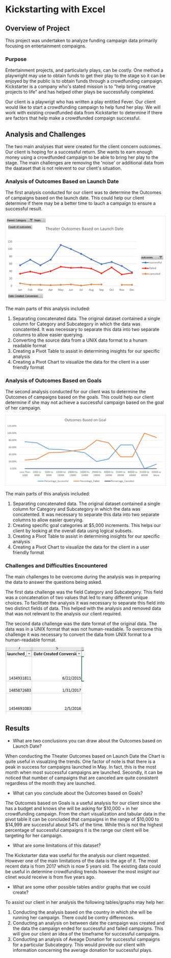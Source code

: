 # Kickstarting with Excel

## Overview of Project

This project was undertaken to analyze funding campaign data primarily focusing on entertainment compaigns. 

### Purpose

Entertainment projects, and particularly plays, can be costly. One method a playwright may use to obtain funds to get their play to the stage so it can be enjoyed by the public is to obtain funds through a crowdfunding campaign. Kickstarter is a company who's stated mission is to "help bring creative projects to life" and has helped other plays be successfully completed. 

Our client is a playwrigt who has written a play entitled Fever. Our client would like to start a crowdfunding campaign to help fund her play. We will work with existing crowdfunded data from Kickstarter to determine if there are factors that help make a crowdfunded compaign successful. 

## Analysis and Challenges

The two main analyses that were created for the client concern outcomes. Our client is hoping for a successful return. She wants to earn enough money using a crowdfunded campaign to be able to bring her play to the stage. The main challenges are removing the 'noise' or additional data from the daataset that is not relevent to our client's situation. 

### Analysis of Outcomes Based on Launch Date

The first analysis conducted for our client was to determine the Outcomes of campaigns based on the launch date. This could help our client determine if there may be a better time to lauch a campaign to ensure a successful result. 

![Outcomes_Launch](/Resources/Theater_Outcomes_vs_Launch.png)

The main parts of this analysis included:
 1. Separating concatenated data. The original dataset contained a single column for Category and Subcategory in which the data was concatented. It was necessary to separate this data into two separate columns to allow easier querying. 
 2. Converting the source data from a UNIX data format to a hunam readable format
 3. Creating a Pivot Table to assist in determining insights for our specific analysis
 4. Creating a Pivot Chart to visualize the data for the client in a user friendly format

### Analysis of Outcomes Based on Goals

The second analysis conducted for our client was to determine the Outcomes of campaigns based on the goals. This could help our client determine if she may not achieve a successful campaign based on the goal of her campaign.  

![Outcomes_Goals](/Resources/Outcomes_vs_Goals.png)

The main parts of this analysis included:
 1. Separating concatenated data. The original dataset contained a single column for Category and Subcategory in which the data was concatented. It was necessary to separate this data into two separate columns to allow easier querying. 
 2. Creating specific goal categories at $5,000 increments. This helps our client by looking at the overall data using logical subsets. 
 3. Creating a Pivot Table to assist in determining insights for our specific analysis
 4. Creating a Pivot Chart to visualize the data for the client in a user friendly format

### Challenges and Difficulties Encountered

The main challenges to be overcome during the analysis was in preparing the data to answer the questions being asked. 

The first data challenge was the field Category and Subcategory. This field was a concatenation of two values that led to many different unique choices. To facilitate the analysis it was necessary to separate this field into two distinct fields of data. This helped with the analysis and removed data that was not relevant to the analysis our client required. 

The second data challenge was the date format of the original data. The data was in a UNIX format that was not human-readable. To overcome this challenge it was necessary to convert the data from UNIX format to a human-readable format. 

![dates](Dates.PNG)

## Results

- What are two conclusions you can draw about the Outcomes based on Launch Date?

When conducting the Theater Outcomes based on Launch Date the Chart is quite useful in visualzing the trends. One factor of note is that there is a peak in success for campaigns launched in May. In fact, this is the most month when most successful campaigns are launched. Secondly, it can be noticed that number of campaigns that are canceled are quite consistent regardless of the month they are launched. 

- What can you conclude about the Outcomes based on Goals?

The Outcomes based on Goals is a useful analysis for our client since she has a budget and knows she will be asking for $10,000 + in her crowdfunding campaign. From the chart visualization and tabular data in the pivot table it can be concluded that campaigns in the range of $10,000 to $14,999 are successful about 54% of the time. While this is not the highest percentage of successful campaigns it is the range our client will be targeting for her campaign. 

- What are some limitations of this dataset?

The Kickstarter data was useful for the analysis our client requested. However one of the main limitations of the data is the age of it. The most recent data is from 2017 which is now 5 years old. The existing data could be useful in determine crowdfunding trends however the most insight our clinet would receive is from five years ago. 

- What are some other possible tables and/or graphs that we could create?

To assist our client in her analysis the following tables/graphs may help her:
1. Conducting the analysis based on the country in which she will be running her campaign. There could be contry differences. 
2. Conducting an analysis on between date the campaign was created and the data the campaign ended for successful and failed campaigns. This will give our client an idea of the timeframe for successful campaigns.
3. Conducting an analysis of Aveage Donation for successful campaigns for a particular Subcategory. This would provide our client with information concerning the average donation for successful plays.  

